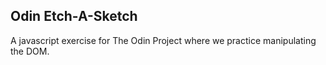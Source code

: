 ## Odin Etch-A-Sketch

A javascript exercise for The Odin Project where we practice manipulating
the DOM.
